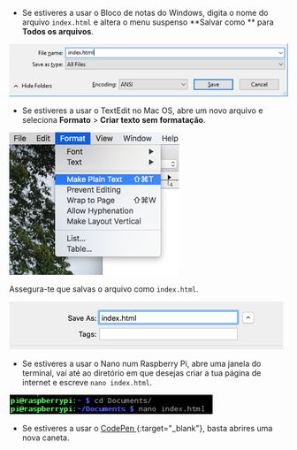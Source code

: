  -  Se estiveres a usar o Bloco de notas do Windows, digita o nome do arquivo `index.html` e altera o menu suspenso **Salvar como ** para **Todos os arquivos**.

  ![Salvar como HTML usando o bloco de notas](images/save-as-html-notepad.png)

 - Se estiveres a usar o TextEdit no Mac OS, abre um novo arquivo e seleciona **Formato** > **Criar texto sem formatação**.

  ![Mac cria texto sem formatação](images/mac-make-plaintext.png)

  Assegura-te que salvas o arquivo como `index.html`.

  ![Mac salvar como HTML](images/mac-name-file.png)

 - Se estiveres a usar o Nano num Raspberry Pi, abre uma janela do terminal, vai até ao diretório em que desejas criar a tua página de internet e escreve `nano index.html`.

  ![Nano criando HTML](images/pi-html-nano.png)

 - Se estiveres a usar o [ CodePen ](http://codepen.io){:target="_blank"}, basta abrires uma nova caneta.
